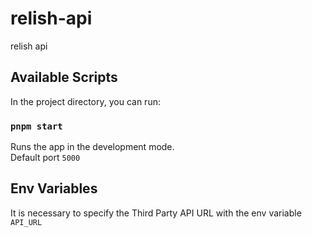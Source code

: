 # relish-api

relish api

## Available Scripts

In the project directory, you can run:

### `pnpm start`

Runs the app in the development mode.\
Default port `5000`

## Env Variables

It is necessary to specify the Third Party API URL with the env variable `API_URL`

